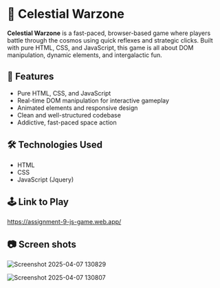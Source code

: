 # 🌌 Celestial Warzone

**Celestial Warzone** is a fast-paced, browser-based game where players battle through the cosmos using quick reflexes and strategic clicks. Built with pure HTML, CSS, and JavaScript, this game is all about DOM manipulation, dynamic elements, and intergalactic fun.

## 🚀 Features

- Pure HTML, CSS, and JavaScript
- Real-time DOM manipulation for interactive gameplay
- Animated elements and responsive design
- Clean and well-structured codebase
- Addictive, fast-paced space action

## 🛠️ Technologies Used

- HTML
- CSS
- JavaScript (Jquery)

## 🕹️ Link to Play
https://assignment-9-js-game.web.app/

## 📷 Screen shots
![Screenshot 2025-04-07 130829](https://github.com/user-attachments/assets/15d8d447-292d-40ad-a0af-a2e20707dc69)

![Screenshot 2025-04-07 130807](https://github.com/user-attachments/assets/f0bef4d9-f3d3-4216-aa8e-84b93855d9d8)


